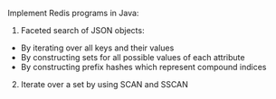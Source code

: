 Implement Redis programs in Java:
 
1. Faceted search of JSON objects:
 - By iterating over all keys and their values
 - By constructing sets for all possible values of each attribute
 - By constructing prefix hashes which represent compound indices
  
2. Iterate over a set by using SCAN and SSCAN
